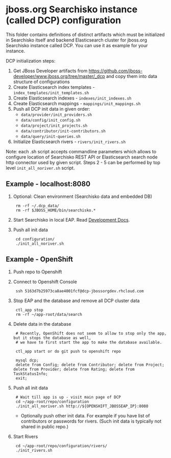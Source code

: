 jboss.org Searchisko instance (called DCP) configuration
========================================================

This folder contains definitions of distinct artifacts which must be 
initialized in Searchisko itself and backend Elasticsearch cluster for jboss.org 
Searchisko instance called DCP. You can use it as example for your instance.

DCP initialization steps:

1. Get JBoss Developer artifacts from https://github.com/jboss-developer/www.jboss.org/tree/master/_dcp and copy them into data structure of configurations
2. Create Elasticsearch index templates - `index_templates/init_templates.sh`
3. Create Elasticsearch indexes  - `indexes/init_indexes.sh`
4. Create Elasticsearch mappings - `mappings/init_mappings.sh`
5. Push all DCP init data in given order:
   - `data/provider/init_providers.sh` 
   - `data/config/init_config.sh`
   - `data/project/init_projects.sh`
   - `data/contributor/init-contributors.sh`
   - `data/query/init-queries.sh`
6. Initialize Elasticsearch rivers - `rivers/init_rivers.sh` 

Note: each .sh script accepts commandline parameters which allows to configure 
location of Searchisko REST API or Elasticsearch search node http connector used by 
given script. Steps 2 - 5 can be performed by top level `init_all_noriver.sh` script.

## Example - localhost:8080

1. Optional: Clean environment (Searchisko data and embedded DB)

		rm -rf ~/.dcp_data/
		rm -rf $JBOSS_HOME/bin/searchisko.*

2. Start Searchisko in local EAP. Read [Development Docs](../documentation/development.md).

3. Push all init data

		cd configuration/
		./init_all_noriver.sh


## Example - OpenShift

1. Push repo to Openshift

2. Connect to Openshift Console
		
		ssh 5163d7b25973ca8ae4001fcf@dcp-jbossorgdev.rhcloud.com

3. Stop EAP and the database and remove all DCP cluster data

		ctl_app stop
		rm -rf ~/app-root/data/search

4. Delete data in the database

		# Recently, OpenShift does not seem to allow to stop only the app, but it stops the database as well,
		# we have to first start the app to make the database available.

		ctl_app start or do git push to openshift repo

		mysql dcp;
		delete from Config; delete from Contributor; delete from Project; delete from Provider; delete from Rating; delete from TaskStatusInfo;
		exit;

5. Push all init data

		# Wait till app is up - visit main page of DCP
		cd ~/app-root/repo/configuration
		./init_all_noriver.sh http://${OPENSHIFT_JBOSSEAP_IP}:8080

	* Optionally push other init data. For example if you have list of contributors or passwords for rivers.
	  (Such init data is typically not shared in public repo.)

6. Start Rivers

		cd ~/app-root/repo/configuration/rivers/
		./init_rivers.sh
